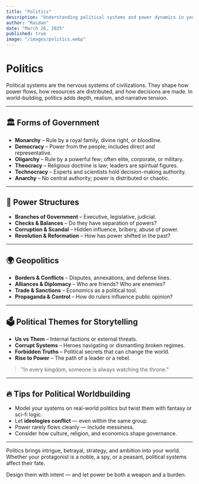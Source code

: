 ```yaml
---
title: "Politics"
description: "Understanding political systems and power dynamics in your world."
author: "Raidan"
date: "March 26, 2025"
published: true
image: "/images/politics.webp"
---
```


# Politics

Political systems are the nervous systems of civilizations. They shape how power flows, how resources are distributed, and how decisions are made. In world-building, politics adds depth, realism, and narrative tension.

---

## 🏛️ Forms of Government

- **Monarchy** – Rule by a royal family, divine right, or bloodline.
- **Democracy** – Power from the people; includes direct and representative.
- **Oligarchy** – Rule by a powerful few; often elite, corporate, or military.
- **Theocracy** – Religious doctrine is law; leaders are spiritual figures.
- **Technocracy** – Experts and scientists hold decision-making authority.
- **Anarchy** – No central authority; power is distributed or chaotic.

---

## 🧠 Power Structures

- **Branches of Government** – Executive, legislative, judicial.
- **Checks & Balances** – Do they have separation of powers?
- **Corruption & Scandal** – Hidden influence, bribery, abuse of power.
- **Revolution & Reformation** – How has power shifted in the past?

---

## 🌍 Geopolitics

- **Borders & Conflicts** – Disputes, annexations, and defense lines.
- **Alliances & Diplomacy** – Who are friends? Who are enemies?
- **Trade & Sanctions** – Economics as a political tool.
- **Propaganda & Control** – How do rulers influence public opinion?

---

## 🗳️ Political Themes for Storytelling

- **Us vs Them** – Internal factions or external threats.
- **Corrupt Systems** – Heroes navigating or dismantling broken regimes.
- **Forbidden Truths** – Political secrets that can change the world.
- **Rise to Power** – The path of a leader or a rebel.

> "In every kingdom, someone is always watching the throne."

---

## 🔥 Tips for Political Worldbuilding

- Model your systems on real-world politics but twist them with fantasy or sci-fi logic.
- Let **ideologies conflict** — even within the same group.
- Power rarely flows cleanly — include messiness.
- Consider how culture, religion, and economics shape governance.

---

Politics brings intrigue, betrayal, strategy, and ambition into your world. Whether your protagonist is a noble, a spy, or a peasant, political systems affect their fate.

Design them with intent — and let power be both a weapon and a burden.

